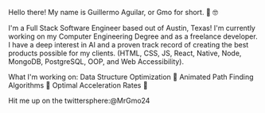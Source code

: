 Hello there! My name is Guillermo Aguilar, or Gmo for short. 👋 🤓

I'm a Full Stack Software Engineer based out of Austin, Texas! I'm currently working on my Computer Engineering Degree and as a freelance developer. I have a deep interest in AI and a proven track record of creating the best products possible for my clients. (HTML, CSS, JS, React, Native, Node, MongoDB, PostgreSQL, OOP, and Web Accessibility).

What I'm working on:
Data Structure Optimization 🚀
Animated Path Finding Algorithms 🚀
Optimal Acceleration Rates 🚀

Hit me up on the twittersphere:@MrGmo24
